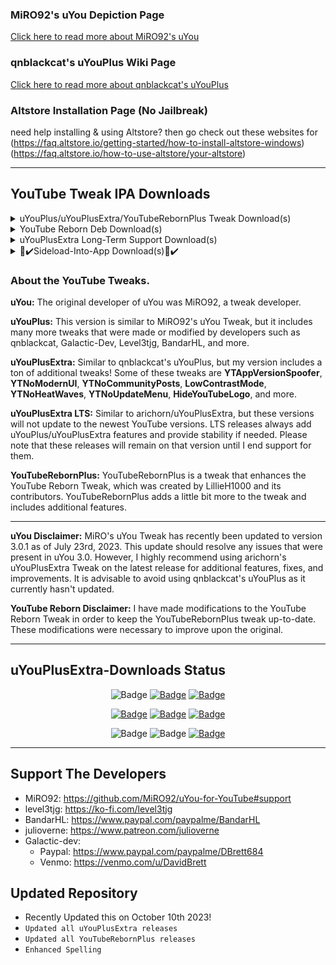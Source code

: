 ### MiRO92's uYou Depiction Page
[Click here to read more about MiRO92's uYou](https://miro92.com/repo/depictions/?p=com.miro.uyou)
### qnblackcat's uYouPlus Wiki Page
[Click here to read more about qnblackcat's uYouPlus](https://github.com/qnblackcat/uYouPlus/wiki)

### Altstore Installation Page (No Jailbreak)
need help installing & using Altstore? then go check out these websites for 
(https://faq.altstore.io/getting-started/how-to-install-altstore-windows)
(https://faq.altstore.io/how-to-use-altstore/your-altstore)

----------------------------------

## YouTube Tweak IPA Downloads
<details> 
  <summary>uYouPlus/uYouPlusExtra/YouTubeRebornPlus Tweak Download(s)</summary>
  
   | Download Link | App Name | App Version | Tweak Version | Release Name | Released By | File Type |
   |---------------|:--------:|:-----------:|:-------------:|:------------:|:-----------:|:---------:|
   | [Direct Download](https://miro92.com/repo/depictions/com.miro.uyou/iPA/YouTube_18.29.1_uYou_3.0.1.ipa) | YouTube | v18.29.1 | v3.0.1 | uYou | MiRO92 | IPA |

   | Download Link | App Name | App Version | Tweak Version | Release Name | Released By | File Type |
   |---------------|:--------:|:-----------:|:-------------:|:------------:|:-----------:|:---------:|
   | [Direct Download](https://github.com/qnblackcat/uYouPlus/releases/download/v18.14.1-3.0/uYouPlus_18.14.1_3.0.ipa) | YouTube | v18.14.1 | v3.0 | uYouPlus - Oudated ⚠️ | qnblackcat | IPA |

   | Download Link | App Name | App Version | Tweak Version | Release Name | Released By | File Type |
   |---------------|:--------:|:-----------:|:-------------:|:------------:|:-----------:|:---------:|
   | [Direct Download](https://github.com/arichorn/uYouPlusExtra/releases/download/v18.39.1-3.0.1/uYouPlusExtra_18.39.1_3.0.1.ipa) | YouTube | v18.39.1 | v3.0.1 | uYouPlusExtra | arichorn | IPA |

   | Download Link | App Name | App Version | Tweak Version | Release Name | Released By | File Type |
   |---------------|:--------:|:-----------:|:-------------:|:------------:|:-----------:|:---------:|
   | [Direct Download](https://github.com/arichorn/YouTubeRebornPlus/releases/download/v18.40.1-4.2.2/YouTubeRebornPlus_18.40.1_4.2.2.ipa) | YouTube | v18.40.1 | v4.2.2 | YouTubeRebornPlus | arichorn | IPA |
</details>

<details>
  <summary>YouTube Reborn Deb Download(s)</summary>
  
   | Download Link | App Name | Tweak Version | Release Name | Released By | File Type |
   |---------------|:--------:|:-------------:|:------------:|:-----------:|:---------:|
   | [Direct Download](https://github.com/LillieH1000/YouTube-Reborn/releases/download/4.1.1/h.ryan.youtubereborn_4.1.1_iphoneos-arm.deb) | YouTube | v4.1.1 | YouTube Reborn | LillieH1000 | DEB |
   
   | Download Link | App Name | Tweak Version | Release Name | Released By | File Type |
   |---------------|:--------:|:-------------:|:------------:|:-----------:|:---------:|
   | [Direct Download](https://github.com/arichorn/YouTube-Reborn-Updated/releases/download/v4.2.2/YouTube.Reborn.4.2.2_iphoneos-arm.deb) | YouTube | v4.2.2 | YouTube Reborn | LillieH1000 & arichorn | DEB |
</details>

<details>
  <summary>uYouPlusExtra Long-Term Support Download(s)</summary>

| Download Link | App Name | App Version | Tweak Version | Release Name | Released By | File Type | IPA Updated On | LTS Release Number |
|---------------|:--------:|:-----------:|:-------------:|:------------:|:-----------:|:---------:|:--------------:|:------------------:|
| [Direct Download](https://github.com/arichorn/uYouPlusExtra/releases/download/v18.14.1-3.0-F2/uYouPlusExtra_18.14.1_3.0_F2.ipa) | YouTube | v18.14.1 | v3.0 | uYouPlusExtra | arichorn | IPA | April 27th 2023 | LTS Release 2 |
  
| Download Link | App Name | App Version | Tweak Version | Release Name | Released By | File Type | IPA Updated On | LTS Release Number |
|---------------|:--------:|:-----------:|:-------------:|:------------:|:-----------:|:---------:|:--------------:|:------------------:|
| [Direct Download](https://github.com/arichorn/uYouPlusExtra/releases/download/v17.49.6-2.3.1-F4/uYouPlusExtra_17.49.6_2.3.1_F4.ipa) | YouTube | v17.49.6 | v2.3~1 | uYouPlusExtra | arichorn | IPA | February 28th 2023 | LTS Release 4 |
   
| Download Link | App Name | App Version | Tweak Version | Release Name | Released By | File Type | IPA Updated On | LTS Release Number |
|---------------|:--------:|:-----------:|:-------------:|:------------:|:-----------:|:---------:|:--------------:|:------------------:|
| [Direct Download](https://github.com/arichorn/uYouPlusExtra/releases/download/v16.42.3-2.1-F20/uYouPlusExtra_16.42.3_2.1_F20.ipa) | YouTube | v16.42.3 | v2.1 | uYouPlusExtra | arichorn | IPA | September 2nd 2023 | LTS Release 20 |
</details>

<details>
  <summary>📲✔️Sideload-Into-App Download(s)📲✔️</summary>

**Sideloading (No Jailbreak):** [Altstore Sideloading Guide](https://www.reddit.com/r/AltStore/comments/xlkapp/beginners_altstore_sideloading_guide)

   | Download Link | Tweak Version | App Version | Release Name | Released By | App Compatibility | Rootless | App Type |
   |---------------|:-------------:|:-----------:|:------------:|:-----------:|:-----------------:|:--------:|:--------:|
   | [Direct-App Download](https://tinyurl.com/4m2ntark) | v3.0.1 | v18.29.1 | uYou | MiRO92 | Non-Jailbroken 📲✅ | Supported | Altstore

   | Download Link | Tweak Version | App Version | Release Name | Released By | App Compatibility | Rootless | App Type |
   |---------------|:-------------:|:-----------:|:------------:|:-----------:|:-----------------:|:--------:|:--------:|
   | [Direct-App Download](https://tinyurl.com/yv6wrxjz) | v3.0 | v18.14.1 | uYouPlus - Outdated ⚠️ | qnblackcat | Non-Jailbroken 📲✅ | Not Supported | Altstore
  
   | Download Link | Tweak Version | App Version | Release Name | Released By | App Compatibility | Rootless | App Type |
   |---------------|:-------------:|:-----------:|:------------:|:-----------:|:-----------------:|:--------:|:--------:|
   | [Direct-App Download](https://tinyurl.com/36djdsdh) | v3.0.1 | v18.39.1 | uYouPlusExtra | arichorn | Non-Jailbroken 📲✅ | Not Supported | Altstore
 
   | Download Link | Tweak Version | App Version | Release Name | Released By | App Compatibility | Rootless | App Type |
   |---------------|:-------------:|:-----------:|:------------:|:-----------:|:-----------------:|:--------:|:--------:|
   | [Direct-App Download](https://tinyurl.com/yc48323p) | v3.0 | v18.14.1 | uYouPlusExtra [LTS 2] | arichorn | Non-Jailbroken 📲✅ | Supported | Altstore
 
   | Download Link | Tweak Version | App Version | Release Name | Released By | App Compatibility | Rootless | App Type |
   |---------------|:-------------:|:-----------:|:------------:|:-----------:|:-----------------:|:--------:|:--------:|
   | [Direct-App Download](https://tinyurl.com/3f6r7nt5) | v2.3~1 | v17.49.6 | uYouPlusExtra [LTS 4] | arichorn | Non-Jailbroken 📲✅ | Not Supported | Altstore

   | Download Link | Tweak Version | App Version | Release Name | Released By | App Compatibility | Rootless | App Type |
   |---------------|:-------------:|:-----------:|:------------:|:-----------:|:-----------------:|:--------:|:--------:|
   | [Direct-App Download](https://tinyurl.com/npztp9jh) | v2.1 | v16.42.3 | uYouPlusExtra [LTS 20] | arichorn | Non-Jailbroken 📲✅ | Supported | Altstore
 
   | Download Link | Tweak Version | App Version | Release Name | Released By | App Compatibility | Rootless | App Type |
   |---------------|:-------------:|:-----------:|:------------:|:-----------:|:-----------------:|:--------:|:--------:|
   | [Direct-App Download](https://tinyurl.com/5n8mvykm) | v4.2.2 | v18.40.1 | YouTubeRebornPlus | arichorn | Non-Jailbroken 📲✅ | Supported | Altstore
</details>

### About the YouTube Tweaks.
**uYou:** The original developer of uYou was MiRO92, a tweak developer.

**uYouPlus:** This version is similar to MiRO92's uYou Tweak, but it includes many more tweaks that were made or modified by developers such as qnblackcat, Galactic-Dev, Level3tjg, BandarHL, and more.

**uYouPlusExtra:** Similar to qnblackcat's uYouPlus, but my version includes a ton of additional tweaks! Some of these tweaks are **YTAppVersionSpoofer**, **YTNoModernUI**, **YTNoCommunityPosts**, **LowContrastMode**, **YTNoHeatWaves**, **YTNoUpdateMenu**, **HideYouTubeLogo**, and more.

**uYouPlusExtra LTS:** Similar to arichorn/uYouPlusExtra, but these versions will not update to the newest YouTube versions. LTS releases always add uYouPlus/uYouPlusExtra features and provide stability if needed. Please note that these releases will remain on that version until I end support for them.

**YouTubeRebornPlus:** YouTubeRebornPlus is a tweak that enhances the YouTube Reborn Tweak, which was created by LillieH1000 and its contributors. YouTubeRebornPlus adds a little bit more to the tweak and includes additional features.

----------------------------------

**uYou Disclaimer:** MiRO's uYou Tweak has recently been updated to version 3.0.1 as of July 23rd, 2023. This update should resolve any issues that were present in uYou 3.0. However, I highly recommend using arichorn's uYouPlusExtra Tweak on the latest release for additional features, fixes, and improvements. It is advisable to avoid using qnblackcat's uYouPlus as it currently hasn't updated.

**YouTube Reborn Disclaimer:** I have made modifications to the YouTube Reborn Tweak in order to keep the YouTubeRebornPlus tweak up-to-date. These modifications were necessary to improve upon the original.

----------------------------------
## uYouPlusExtra-Downloads Status

<p align="center">
    <img src="https://img.shields.io/badge/Platform-iOS%20%7C%20iPadOS%2014.0%2B-yellow" alt="Badge"/>
    <a href="https://github.com/arichorn/uYouPlus-Downloads/wiki/FAQ"><img src="https://img.shields.io/badge/Question%3F-FAQ-yellow" alt="Badge"></img></a>
    <a href="https://github.com/arichorn/uYouPlus-Downloads/wiki/FAQ"><img src="https://custom-icon-badges.demolab.com/badge/translate-blue.svg?logo=translate&logoColor=white" alt="Badge"></img></a>
    

    
</p>

<p align="center">
    <a href="https://github.com/arichorn/uYouPlus-Downloads/releases/latest"><img src="https://img.shields.io/github/downloads/arichorn/uYouPlus/total?label=Download" alt="Badge"></img></a>
    <a href="https://github.com/arichorn/uYouPlus-Downloads/commit"><img src="https://custom-icon-badges.demolab.com/github/last-commit/arichorn/uYouPlus-Downloads?logo=history&logoColor=white&label=Last commit" alt="Badge"></img></a>
    <a href="https://github.com/arichorn/uYouPlus-Downloads/issues"><img src="https://custom-icon-badges.demolab.com/github/issues-raw/arichorn/uYouPlus-Downloads?logo=issue-opened&label=Issues" alt="Badge"></img></a>

</p>

<p align="center">
   <img src="https://img.shields.io/github/stars/arichorn/uYouPlus-Downloads?style=social" alt="Badge"/>
   <img src="https://img.shields.io/github/forks/arichorn/uYouPlus-Downloads?style=social" alt="Badge"/>
   <a href="https://github.com/arichorn/uYouPlus-Downloads#support-the-developers"><img src="https://img.shields.io/badge/-Support-lightgrey?style=social&logo=paypal" alt="Badge"></img></a>
</p>

----------------------------------

## Support The Developers
- MiRO92: https://github.com/MiRO92/uYou-for-YouTube#support
- level3tjg: https://ko-fi.com/level3tjg
- BandarHL: https://www.paypal.com/paypalme/BandarHL
- julioverne: https://www.patreon.com/julioverne
- Galactic-dev:
  - Paypal: https://www.paypal.com/paypalme/DBrett684
  - Venmo: https://venmo.com/u/DavidBrett

## Updated Repository
- Recently Updated this on October 10th 2023!
- `Updated all uYouPlusExtra releases`
- `Updated all YouTubeRebornPlus releases`
- `Enhanced Spelling`
